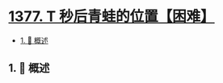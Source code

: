 # [1377. T 秒后青蛙的位置【困难】](https://github.com/tnotesjs/TNotes.leetcode/tree/main/notes/1377.%20T%20%E7%A7%92%E5%90%8E%E9%9D%92%E8%9B%99%E7%9A%84%E4%BD%8D%E7%BD%AE%E3%80%90%E5%9B%B0%E9%9A%BE%E3%80%91)

<!-- region:toc -->

- [1. 📝 概述](#1--概述)

<!-- endregion:toc -->

## 1. 📝 概述

